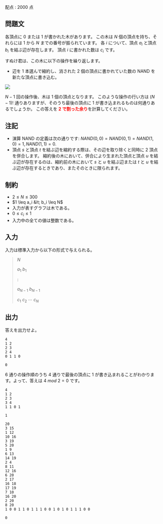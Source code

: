 配点 : $2000$ 点

## 問題文

各頂点に $0$ または $1$ が書かれた木があります。
この木は $N$ 個の頂点を持ち、それらには $1$ から $N$ までの番号が振られています。
各 $i$ について、頂点 $a_i$ と頂点 $b_i$ を結ぶ辺が存在します。
頂点 $i$ に書かれた数は $c_i$ です。

すぬけ君は、この木に以下の操作を繰り返します。

- 辺を $1$ 本選んで縮約し、消された $2$ 個の頂点に書かれていた数の NAND を新たな頂点に書き込む。

![](https://img.atcoder.jp/agc050/6fd816a993f20325edb625c93745ee8f.png)

$N - 1$ 回の操作後、木は $1$ 個の頂点となります。
このような操作の行い方は $(N-1)!$ 通りありますが、そのうち最後の頂点に $1$ が書き込まれるものは何通りあるでしょうか。
この答えを <font color="red">**$2$ で割った余り**</font>を計算してください。

## 注記

- 演算 NAND の定義は次の通りです: $NAND(0, 0) = NAND(0, 1) = NAND(1, 0) = 1, NAND(1, 1) = 0$.
- 頂点 $s$ と頂点 $t$ を結ぶ辺を縮約する際は、その辺を取り除くと同時に $2$ 頂点を併合します。
縮約後の木において、併合により生まれた頂点と頂点 $u$ を結ぶ辺が存在するのは、縮約前の木において $s$ と $u$ を結ぶ辺または $t$ と $u$ を結ぶ辺が存在するときであり、またそのときに限られます。

## 制約

- $2 \leq N \leq 300$
- $1 \leq a_i &lt; b_i \leq N$
- 入力が表すグラフは木である。
- $0 \leq c_i \leq 1$
- 入力中の全ての値は整数である。

## 入力

入力は標準入力から以下の形式で与えられる。

> $N$
> 
> $a_1$ $b_1$
> 
> $:$
> 
> $a_{N-1}$ $b_{N-1}$
> 
> $c_1$ $c_2$ $\cdots$ $c_N$

## 出力

答えを出力せよ。

```input1
4
1 2
2 3
2 4
0 1 1 0
```

```output1
0
```

$6$ 通りの操作順のうち $4$ 通りで最後の頂点に $1$ が書き込まれることがわかります。よって、答えは $4 \ mod \ 2 = 0$ です。

```input2
4
1 2
2 3
3 4
1 1 0 1
```

```output2
1
```

```input3
20
3 15
1 12
10 16
3 19
5 20
1 9
6 13
14 19
2 4
8 11
12 16
6 20
2 17
16 18
17 19
7 10
16 20
2 20
8 20
1 0 0 1 1 0 1 1 1 0 0 1 0 1 0 1 1 1 0 0
```

```output3
0
```